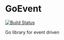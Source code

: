 # GoEvent


[![Build Status](https://drone.io/github.com/suin/goevent/status.png)](https://drone.io/github.com/suin/goevent/latest)

Go library for event driven
